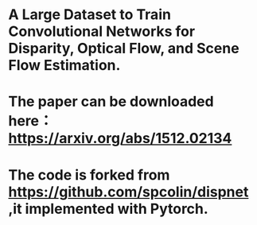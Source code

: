 # A Large Dataset to Train Convolutional Networks for Disparity, Optical Flow, and Scene Flow Estimation.
# The paper can be downloaded here：https://arxiv.org/abs/1512.02134
# The code is forked from https://github.com/spcolin/dispnet ,it implemented with Pytorch.
